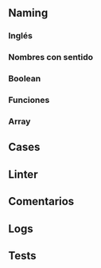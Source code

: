 ## Naming

  ### Inglés

  ### Nombres con sentido

  ### Boolean

  ### Funciones

  ### Array

## Cases

## Linter

## Comentarios

## Logs

## Tests

